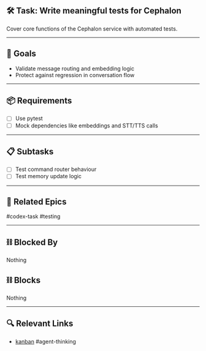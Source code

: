 ## 🛠️ Task: Write meaningful tests for Cephalon

Cover core functions of the Cephalon service with automated tests.

---

## 🎯 Goals
- Validate message routing and embedding logic
- Protect against regression in conversation flow

---

## 📦 Requirements
- [ ] Use pytest
- [ ] Mock dependencies like embeddings and STT/TTS calls

---

## 📋 Subtasks
- [ ] Test command router behaviour
- [ ] Test memory update logic

---

## 🔗 Related Epics
#codex-task #testing

---

## ⛓️ Blocked By
Nothing

## ⛓️ Blocks
Nothing

---

## 🔍 Relevant Links
- [kanban](../boards/kanban.md)
#agent-thinking
